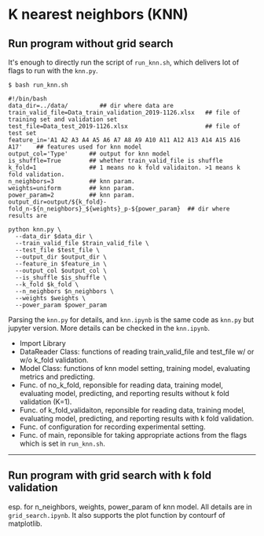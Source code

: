 # K nearest neighbors (KNN)
## Run program without grid search

It's enough to directly run the script of `run_knn.sh`, which delivers lot of flags to run with the `knn.py`.

```
$ bash run_knn.sh

#!/bin/bash
data_dir=../data/         ## dir where data are
train_valid_file=Data_train_validation_2019-1126.xlsx   ## file of training set and validation set
test_file=Data_test_2019-1126.xlsx                      ## file of test set
feature_in='A1 A2 A3 A4 A5 A6 A7 A8 A9 A10 A11 A12 A13 A14 A15 A16 A17'    ## features used for knn model
output_col='Type'      ## output for knn model
is_shuffle=True        ## whether train_valid_file is shuffle 
k_fold=1               ## 1 means no k fold validaiton. >1 means k fold validation. 
n_neighbors=3          ## knn param.
weights=uniform        ## knn param.
power_param=2          ## knn param.
output_dir=output/${k_fold}-fold_n-${n_neighbors}_${weights}_p-${power_param}  ## dir where results are 

python knn.py \                           
  --data_dir $data_dir \
  --train_valid_file $train_valid_file \
  --test_file $test_file \
  --output_dir $output_dir \
  --feature_in $feature_in \
  --output_col $output_col \
  --is_shuffle $is_shuffle \
  --k_fold $k_fold \
  --n_neighbors $n_neighbors \
  --weights $weights \
  --power_param $power_param
```

Parsing the `knn.py` for details, and `knn.ipynb` is the same code as `knn.py` but jupyter version. More details can be checked in the `knn.ipynb`.
* Import Library
* DataReader Class: functions of reading train_valid_file and test_file w/ or w/o k_fold validation.
* Model Class: functions of knn model setting, training model, evaluating metrics and predicting.
* Func. of no_k_fold, reponsible for reading data, training model, evaluating model, predicting, and reporting results without k fold validation (K=1).
* Func. of k_fold_validaiton, reponsible for reading data, training model, evaluating model, predicting, and reporting results with k fold validation.
* Func. of configuration for recording experimental setting.
* Func. of main, reponsible for taking appropriate actions from the flags which is set in `run_knn.sh`.

---
## Run program with grid search with k fold validation
esp. for n_neighbors, weights, power_param of knn model.
All details are in `grid_search.ipynb`. It also supports the plot function by contourf of matplotlib.